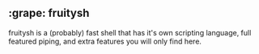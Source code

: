 ## :grape: fruitysh

fruitysh is a (probably) fast shell that has it's own scripting language, full featured piping, and extra features you will only find here.